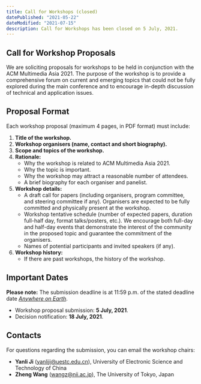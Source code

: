 ```yaml
---
title: Call for Workshops (closed)
datePublished: "2021-05-22"
dateModified: "2021-07-15"
description: Call for Workshops has been closed on 5 July, 2021.
---
```


## Call for Workshop Proposals

We are soliciting proposals for workshops to be held in conjunction with the ACM Multimedia Asia 2021. The purpose of the workshop is to provide a comprehensive forum on current and emerging topics that could not be fully explored during the main conference and to encourage in-depth discussion of technical and application issues.

## Proposal Format

Each workshop proposal (maximum 4 pages, in PDF format) must include:

<!-- need to use html syntax for lists with sublists -->
<ol class="list-bold">
   <li><strong>Title of the workshop.</strong></li>
   <li><strong>Workshop organisers (name, contact and short biography).</strong></li>
   <li><strong>Scope and topics of the workshop.</strong></li>
   <li><strong>Rationale:</strong>
      <ul>
         <li>Why the workshop is related to ACM Multimedia Asia 2021.</li>
         <li>Why the topic is important.</li>
         <li>Why the workshop may attract a reasonable number of attendees.</li>
         <li>A brief biography for each organiser and panelist.</li>
      </ul>
   </li>
   <li><strong>Workshop details:</strong>
      <ul>
         <li>A draft call for papers (including organisers, program committee, and steering committee if any). Organisers are expected to be fully committed and physically present at the workshop.</li>
         <li>Workshop tentative schedule (number of expected papers, duration full-half day, format talks/posters, etc.). We encourage both full-day and half-day events that demonstrate the interest of the community in the proposed topic and guarantee the commitment of the organisers.</li>
         <li>Names of potential participants and invited speakers (if any).</li>
      </ul>
   </li>
   <li><strong>Workshop history:</strong>
      <ul>
         <li>If there are past workshops, the history of the workshop.</li>
      </ul>
   </li>
</ol>

## Important Dates

**Please note:** The submission deadline is at 11:59 p.m. of the stated deadline date [*Anywhere on Earth*](https://www.timeanddate.com/time/zones/aoe).

- Workshop proposal submission: **5 July, 2021**.
- Decision notification: **18 July, 2021**.

## Contacts

For questions regarding the submission, you can email the workshop chairs:

- **Yanli Ji** ([yanliji@uestc.edu.cn](mailto:yanliji@uestc.edu.cn)), University of Electronic Science and Technology of China
- **Zheng Wang** ([wangz@nii.ac.jp](mailto:wangz@nii.ac.jp)), The University of Tokyo, Japan
